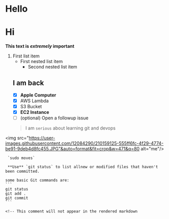# Hello


# Hi
  **This text is _extremely_ important**
  1. First list item
     - First nested list item
       - Second nested list item
     ## I am back 
     - [x] **Apple Computer** 
     - [x] AWS Lambda
     - [x] S3 Bucket
     - [x] **EC2 Instance**
     - [ ] \(optional) Open a followup issue
     > I am `serious` about learning git and devops



 <img src="https://user-images.githubusercontent.com/12084290/210159125-555ff6fc-4f29-4774-be91-9deb4d8fc455.JPG"&auto=format&fit=crop&w=471&q=80 alt="me"/>
     
     `sudo moves` 
     
     **Use** `git status` to list allnew or modified files that haven't been committed.
    
    some basic Git commands are:
    ``` 
    git status
    git add .
    git commit
    ```
    
    <!-- This comment will not appear in the rendered markdown  
     
 
[^1]: My refernces
[^2]: qoutes
[^note]: we are about to explore this thing

